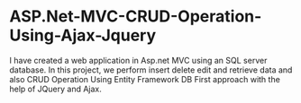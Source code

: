 # ASP.Net-MVC-CRUD-Operation-Using-Ajax-Jquery

I have created a web application in Asp.net MVC using an SQL server database. In this project, we perform insert delete edit and retrieve data and also CRUD Operation Using Entity Framework DB First approach with the help of JQuery and Ajax.
